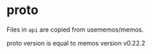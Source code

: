 # proto

Files in `api` are copied from usememos/memos.

proto version is equal to memos version v0.22.2

